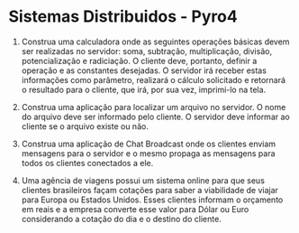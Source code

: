 # Sistemas Distribuidos - Pyro4

1. Construa uma calculadora onde as seguintes operações básicas devem ser realizadas no
servidor: soma, subtração, multiplicação, divisão, potencialização e radiciação. O cliente
deve, portanto, definir a operação e as constantes desejadas. O servidor irá receber estas
informações como parâmetro, realizará o cálculo solicitado e retornará o resultado para o
cliente, que irá, por sua vez, imprimi-lo na tela.

2. Construa uma aplicação para localizar um arquivo no servidor. O nome do arquivo deve ser
informado pelo cliente. O servidor deve informar ao cliente se o arquivo existe ou não.

3. Construa uma aplicação de Chat Broadcast onde os clientes enviam mensagens para o
servidor e o mesmo propaga as mensagens para todos os clientes conectados a ele.

4. Uma agência de viagens possui um sistema online para que seus clientes brasileiros façam
cotações para saber a viabilidade de viajar para Europa ou Estados Unidos. Esses clientes
informam o orçamento em reais e a empresa converte esse valor para Dólar ou Euro
considerando a cotação do dia e o destino do cliente.
